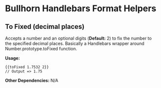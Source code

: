 # Bullhorn Handlebars Format Helpers

## To Fixed (decimal places)

Accepts a number and an optional digits (**Default:** 2) to fix the number to the specified decimal places. Basically a Handlebars wrapper around Number.prototype.toFixed function.

**Usage:**

    {{toFixed 1.7532 2}}
    // Output => 1.75

**Other Dependencies:** N/A
